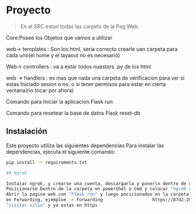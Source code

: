 # Proyecto
> En el SRC estan todas las carpets de la Pag Web:

Core:Posee los Objetos que vamos a utilizar

web-> templates : Son los html, seria correcto crearle uan carpeta para cada uno(el home y el layaout no es necesario)

Web-> controllers : va a estar todos nuestors .py de los html

web -> handlers : es mas que nada una carpeta de verificacion para ver si estas Iniciado sesion o no, o si tener permisos para estar en cierta ventana(no tocar por ahora)


Comando para Iniciar la aplicacion
Flask run

Comando para resetear la base de datos
Flask reset-db

## Instalación
Este proyecto utiliza las siguientes dependencias
Para instalar las dependencias, ejecuta el siguiente comando:

```bash
pip install -r requirements.txt

## Ngrok

Instalar ngrok, y crearse una cuenta, descargarlo y ponerlo dentro de una carpeta
Pocicionarse Dentro de la carpeta en powerShel o Cmd y colocar "ngrok config add-authtoken "Tu token"  (que lo sacas de "token de autorizacvion(pagina de ngrok)
Abrir la pagina web con "Flask run" y luego pocicionados en la carpeta de Ngrok y colocas "ngrok http 5000" en la terminal cmd, para luego presionar el link que te da
en Forwarding, ejemploe -> Forwarding                   https://87d2-200-114-209-238.ngrok-free.app -> http://localhost:5000 , te mostrar una ventana de aviso, le das a 
"visitar sitio" y ya estas en https